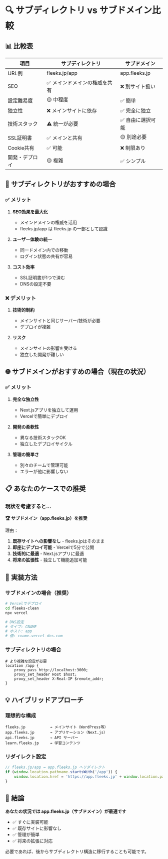 # 🔍 サブディレクトリ vs サブドメイン比較

## 📊 比較表

| 項目 | サブディレクトリ | サブドメイン |
|------|-----------------|-------------|
| URL例 | fleeks.jp/app | app.fleeks.jp |
| SEO | ✅ メインドメインの権威を共有 | ❌ 別サイト扱い |
| 設定難易度 | 🟡 中程度 | ✅ 簡単 |
| 独立性 | ❌ メインサイトに依存 | ✅ 完全に独立 |
| 技術スタック | ⚠️ 統一が必要 | ✅ 自由に選択可能 |
| SSL証明書 | ✅ メインと共有 | 🟡 別途必要 |
| Cookie共有 | ✅ 可能 | ❌ 制限あり |
| 開発・デプロイ | 🟡 複雑 | ✅ シンプル |

## 🎯 サブディレクトリがおすすめの場合

### ✅ メリット
1. **SEO効果を最大化**
   - メインドメインの権威を活用
   - fleeks.jp/app は fleeks.jp の一部として認識

2. **ユーザー体験の統一**
   - 同一ドメイン内での移動
   - ログイン状態の共有が容易

3. **コスト効率**
   - SSL証明書が1つで済む
   - DNSの設定不要

### ❌ デメリット
1. **技術的制約**
   - メインサイトと同じサーバー/技術が必要
   - デプロイが複雑

2. **リスク**
   - メインサイトの影響を受ける
   - 独立した開発が難しい

## 🌐 サブドメインがおすすめの場合（現在の状況）

### ✅ メリット
1. **完全な独立性**
   - Next.jsアプリを独立して運用
   - Vercelで簡単にデプロイ

2. **開発の柔軟性**
   - 異なる技術スタックOK
   - 独立したデプロイサイクル

3. **管理の簡単さ**
   - 別々のチームで管理可能
   - エラーが他に影響しない

## 📋 あなたのケースでの推奨

### 現状を考慮すると...

**🏆 サブドメイン（app.fleeks.jp）を推奨**

理由：
1. **既存サイトへの影響なし** - fleeks.jpはそのまま
2. **即座にデプロイ可能** - Vercelで5分で公開
3. **技術的に最適** - Next.jsアプリに最適
4. **将来の拡張性** - 独立して機能追加可能

## 🚀 実装方法

### サブドメインの場合（推奨）
```bash
# Vercelでデプロイ
cd fleeks-clean
npx vercel

# DNS設定
# タイプ: CNAME
# ホスト: app
# 値: cname.vercel-dns.com
```

### サブディレクトリの場合
```nginx
# より複雑な設定が必要
location /app {
    proxy_pass http://localhost:3000;
    proxy_set_header Host $host;
    proxy_set_header X-Real-IP $remote_addr;
}
```

## 💡 ハイブリッドアプローチ

### 理想的な構成
```
fleeks.jp           → メインサイト（WordPress等）
app.fleeks.jp       → アプリケーション（Next.js）
api.fleeks.jp       → API サーバー
learn.fleeks.jp     → 学習コンテンツ
```

### リダイレクト設定
```javascript
// fleeks.jp/app → app.fleeks.jp へリダイレクト
if (window.location.pathname.startsWith('/app')) {
    window.location.href = 'https://app.fleeks.jp' + window.location.pathname.slice(4);
}
```

## 🎯 結論

**あなたの状況では app.fleeks.jp（サブドメイン）が最適です**

- ✅ すぐに実装可能
- ✅ 既存サイトに影響なし
- ✅ 管理が簡単
- ✅ 将来の拡張に対応

必要であれば、後からサブディレクトリ構造に移行することも可能です。